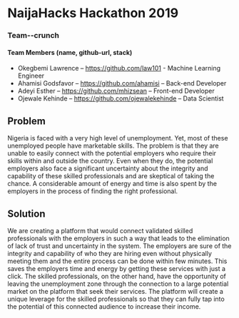 # NaijaHacks Hackathon 2019	

### Team--crunch

#### Team Members (name, github-url, stack)
*	Okegbemi Lawrence – https://github.com/law101 -  Machine Learning Engineer
* Ahamisi Godsfavor – https://github.com/ahamisi – Back-end Developer
* Adeyi Esther – https://github.com/mhizsean – Front-end Developer
* Ojewale Kehinde – https://github.com/ojewalekehinde – Data Scientist

## Problem
  Nigeria is faced with a very high level of unemployment. Yet, most of these unemployed people have marketable skills. The problem is that they are unable to easily connect with the potential employers who require their skills within and outside the country.  Even when they do, the potential employers also face a significant uncertainty about the integrity and capability  of these skilled professionals and are skeptical of taking the chance. A considerable amount of energy and time is also spent by the employers in the process of finding the right professional. 

## Solution
  We are creating a platform that would connect validated skilled professionals with the employers in such a way that leads to the elimination of lack of trust and uncertainty in the system. The employers are sure of the integrity and capability of who they are hiring even without physically meeting them and the entire process can be done within few minutes. This saves the employers time and energy by getting these services with just a click. The skilled professionals, on the other hand, have the opportunity of leaving the unemployment zone through the connection to a  large potential market on the platform that seek their services. The platform will create a unique leverage for the skilled professionals so that they can fully tap into the potential of this connected audience to increase their income.
